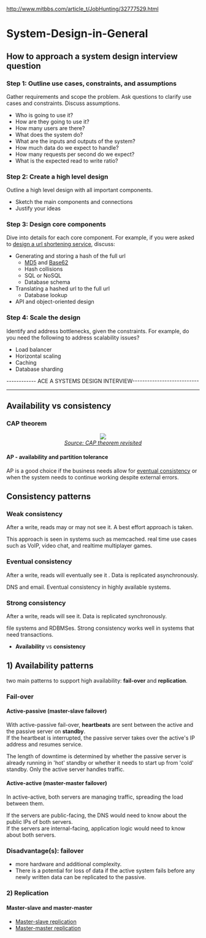 http://www.mitbbs.com/article_t/JobHunting/32777529.html

# System-Design-in-General
## How to approach a system design interview question

### Step 1: Outline use cases, constraints, and assumptions

Gather requirements and scope the problem.  Ask questions to clarify use cases and constraints.  Discuss assumptions.

* Who is going to use it?
* How are they going to use it?
* How many users are there?
* What does the system do?
* What are the inputs and outputs of the system?
* How much data do we expect to handle?
* How many requests per second do we expect?
* What is the expected read to write ratio?

### Step 2: Create a high level design

Outline a high level design with all important components.

* Sketch the main components and connections
* Justify your ideas

### Step 3: Design core components

Dive into details for each core component.  For example, if you were asked to [design a url shortening service](solutions/system_design/pastebin/README.md), discuss:

* Generating and storing a hash of the full url
    * [MD5](solutions/system_design/pastebin/README.md) and [Base62](solutions/system_design/pastebin/README.md)
    * Hash collisions
    * SQL or NoSQL
    * Database schema
* Translating a hashed url to the full url
    * Database lookup
* API and object-oriented design

### Step 4: Scale the design

Identify and address bottlenecks, given the constraints.  For example, do you need the following to address scalability issues?

* Load balancer
* Horizontal scaling
* Caching
* Database sharding

------------ ACE A SYSTEMS DESIGN INTERVIEW---------------------------






---------------------------------------
## Availability vs consistency

### CAP theorem

<p align="center">
  <img src="http://i.imgur.com/bgLMI2u.png"/>
  <br/>
  <i><a href=http://robertgreiner.com/2014/08/cap-theorem-revisited>Source: CAP theorem revisited</a></i>
</p>

#### AP - availability and partition tolerance

AP is a good choice if the business needs allow for [eventual consistency](#eventual-consistency) or 
when the system needs to continue working despite external errors.

## Consistency patterns
### Weak consistency

After a write, reads may or may not see it.  A best effort approach is taken.

This approach is seen in systems such as memcached.   real time use cases such as VoIP, video chat, and realtime multiplayer games.  

### Eventual consistency

After a write, reads will eventually see it .  Data is replicated asynchronously.

DNS and email.  Eventual consistency in highly available systems.

### Strong consistency

After a write, reads will see it.  Data is replicated synchronously.

file systems and RDBMSes.  Strong consistency works well in systems that need transactions.

* **Availability** vs **consistency**

## 1) Availability patterns

two main patterns to support high availability: **fail-over** and **replication**.

### Fail-over

#### Active-passive (master-slave failover)

With active-passive fail-over, **heartbeats** are sent between the active and the passive server on **standby**.  
If the heartbeat is interrupted, the passive server takes over the active's IP address and resumes service.

The length of downtime is determined by whether the passive server is already running in 'hot' standby 
or whether it needs to start up from 'cold' standby.  Only the active server handles traffic.


#### Active-active (master-master failover)

In active-active, both servers are managing traffic, spreading the load between them.

If the servers are public-facing, the DNS would need to know about the public IPs of both servers.  
If the servers are internal-facing, application logic would need to know about both servers.


### Disadvantage(s): failover

* more hardware and additional complexity.
* There is a potential for loss of data if the active system fails before any newly written data can be replicated to the passive.




### 2) Replication

#### Master-slave and master-master

* [Master-slave replication](#master-slave-replication)
* [Master-master replication](#master-master-replication)



